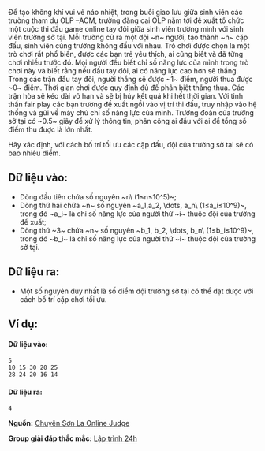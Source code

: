 Để tạo không khí vui vẻ náo nhiệt, trong buổi giao lưu giữa sinh viên các trường tham dự OLP –ACM, trường đăng cai OLP năm tới đề xuất tổ chức một cuộc thi đấu game online tay đôi giữa sinh viên trường mình với sinh viên trường sở tại. Mỗi trường cử ra một đội ~n~ người, tạo thành ~n~ cặp đấu, sinh viên cùng trường không đấu với nhau. Trò chơi được chọn là một trò chơi rất phổ biến, được các bạn trẻ yêu thích, ai cũng biết và đã từng chơi nhiều trước đó. Mọi người đều biết chỉ số năng lực của mình trong trò chơi này và biết rằng nếu đấu tay đôi, ai có năng lực cao hơn sẽ thắng. Trong các trận đấu tay đôi, người thắng sẽ được ~1~ điểm, người thua được ~0~ điểm. Thời gian chơi được quy định đủ để phân biệt thắng thua. Các trận hòa sẽ kéo dài vô hạn và sẽ bị hủy kết quả khi hết thời gian. Với tinh thần fair play các bạn trường đề xuất ngồi vào vị trí thi đấu, truy nhập vào hệ thống và gửi về máy chủ chỉ số năng lực của mình. Trưởng đoàn của trường sở tại có ~0.5~ giây để xử lý thông tin, phân công ai đấu với ai để tổng số điểm thu được là lớn nhất.

Hãy xác định, với cách bố trí tối ưu các cặp đấu, đội của trường sở tại sẽ có bao nhiêu điểm.

## Dữ liệu vào:
- Dòng đầu tiên chứa số nguyên ~n\ (1≤n≤10^5)~;
- Dòng thứ hai chứa ~n~ số nguyên ~a_1,a_2, \dots, a_n\ (1≤a_i≤10^9)~, trong đó ~a_i~ là chỉ số năng lực của người thứ ~i~ thuộc đội của trường đề xuất;
- Dòng thứ ~3~ chứa ~n~ số nguyên ~b_1, b_2, \dots, b_n\ (1≤b_i≤10^9)~, trong đó ~b_i~ là chỉ số năng lực của người thứ ~i~ thuộc đội của trường sở tại.

## Dữ liệu ra:
- Một số nguyên duy nhất là số điểm đội trường sở tại có thể đạt được với cách bố trí cặp chơi tối ưu.

## Ví dụ:
#### Dữ liệu vào:
```
5
10 15 30 20 25
28 24 20 16 14
```

#### Dữ liệu ra:
```
4
```
**Nguồn:** [Chuyên Sơn La Online Judge](http://csloj.ddns.net/)

**Group giải đáp thắc mắc:** [Lập trình 24h](https://www.facebook.com/groups/1386904321519984)